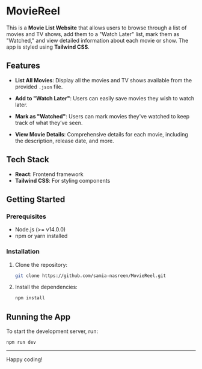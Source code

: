 # MovieReel

This is a **Movie List Website** that allows users to browse through a list of movies and TV shows, add them to a "Watch Later" list, mark them as "Watched," and view detailed information about each movie or show. The app is styled using **Tailwind CSS**.

## Features

- **List All Movies**: Display all the movies and TV shows available from the provided `.json` file.
  
- **Add to "Watch Later"**: Users can easily save movies they wish to watch later.

- **Mark as "Watched"**: Users can mark movies they've watched to keep track of what they’ve seen.

- **View Movie Details**: Comprehensive details for each movie, including the description, release date, and more.

## Tech Stack

- **React**: Frontend framework
- **Tailwind CSS**: For styling components

## Getting Started

### Prerequisites

- Node.js (>= v14.0.0)
- npm or yarn installed

### Installation

1. Clone the repository:
   ```bash
   git clone https://github.com/samia-nasreen/MovieReel.git

2. Install the dependencies:
   ```bash
   npm install

## Running the App

To start the development server, run:

```bash
npm run dev
```
---

Happy coding!

